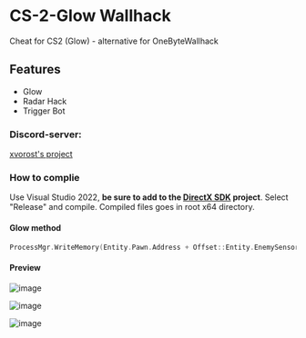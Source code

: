 # CS-2-Glow Wallhack
Cheat for CS2 (Glow) - alternative for OneByteWallhack

## Features
- Glow
- Radar Hack
- Trigger Bot

### Discord-server:
[xvorost's project](https://discord.gg/xagvBetQ7S)

### How to complie
Use Visual Studio 2022, **be sure to add to the [DirectX SDK](https://www.microsoft.com/en-us/download/details.aspx?id=6812) project**. Select "Release" and compile. Compiled files goes in root x64 directory.

#### Glow method
```cpp
ProcessMgr.WriteMemory(Entity.Pawn.Address + Offset::Entity.EnemySensor, 86400.f);
```

#### Preview
![image](https://github.com/xvorost/CS-2-Glow/assets/66530241/b4c080a2-25a4-457b-9ee1-b5d5480af3a4)

![image](https://github.com/xvorost/CS-2-Glow/assets/66530241/adcf33cf-53e6-48ab-b708-3f412b795ebb)

![image](https://github.com/xvorost/CS-2-Glow/assets/66530241/4e4e78dd-e3fd-40de-a0ac-1772309b85b9)
